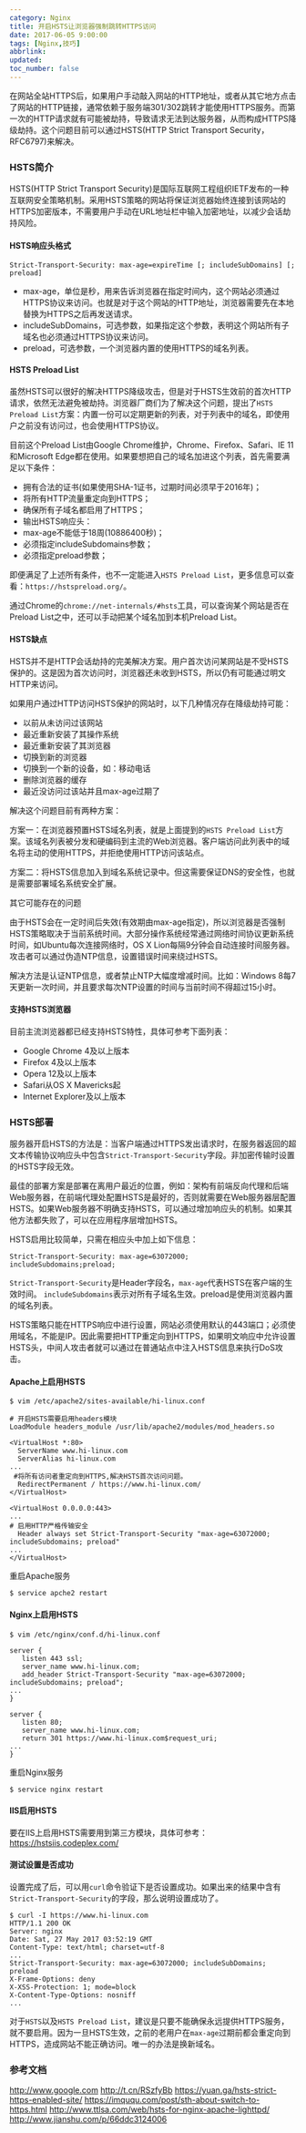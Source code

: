 ```yaml
---
category: Nginx
title: 开启HSTS让浏览器强制跳转HTTPS访问
date: 2017-06-05 9:00:00
tags: [Nginx,技巧]
abbrlink:
updated:
toc_number: false
---
```


在网站全站HTTPS后，如果用户手动敲入网站的HTTP地址，或者从其它地方点击了网站的HTTP链接，通常依赖于服务端301/302跳转才能使用HTTPS服务。而第一次的HTTP请求就有可能被劫持，导致请求无法到达服务器，从而构成HTTPS降级劫持。这个问题目前可以通过HSTS(HTTP Strict Transport Security，RFC6797)来解决。

### HSTS简介

HSTS(HTTP Strict Transport Security)是国际互联网工程组织IETF发布的一种互联网安全策略机制。采用HSTS策略的网站将保证浏览器始终连接到该网站的HTTPS加密版本，不需要用户手动在URL地址栏中输入加密地址，以减少会话劫持风险。

<!-- more -->

#### HSTS响应头格式

```
Strict-Transport-Security: max-age=expireTime [; includeSubDomains] [; preload]
```

- max-age，单位是秒，用来告诉浏览器在指定时间内，这个网站必须通过HTTPS协议来访问。也就是对于这个网站的HTTP地址，浏览器需要先在本地替换为HTTPS之后再发送请求。
- includeSubDomains，可选参数，如果指定这个参数，表明这个网站所有子域名也必须通过HTTPS协议来访问。
- preload，可选参数，一个浏览器内置的使用HTTPS的域名列表。

#### HSTS Preload List

虽然HSTS可以很好的解决HTTPS降级攻击，但是对于HSTS生效前的首次HTTP请求，依然无法避免被劫持。浏览器厂商们为了解决这个问题，提出了`HSTS Preload List`方案：内置一份可以定期更新的列表，对于列表中的域名，即使用户之前没有访问过，也会使用HTTPS协议。

目前这个Preload List由Google Chrome维护，Chrome、Firefox、Safari、IE 11和Microsoft Edge都在使用。如果要想把自己的域名加进这个列表，首先需要满足以下条件：

- 拥有合法的证书(如果使用SHA-1证书，过期时间必须早于2016年)；
- 将所有HTTP流量重定向到HTTPS；
- 确保所有子域名都启用了HTTPS；
- 输出HSTS响应头：
- max-age不能低于18周(10886400秒)；
- 必须指定includeSubdomains参数；
- 必须指定preload参数；

即便满足了上述所有条件，也不一定能进入`HSTS Preload List`，更多信息可以查看：`https://hstspreload.org/`。

通过Chrome的`chrome://net-internals/#hsts`工具，可以查询某个网站是否在Preload List之中，还可以手动把某个域名加到本机Preload List。

#### HSTS缺点

HSTS并不是HTTP会话劫持的完美解决方案。用户首次访问某网站是不受HSTS保护的。这是因为首次访问时，浏览器还未收到HSTS，所以仍有可能通过明文HTTP来访问。

如果用户通过HTTP访问HSTS保护的网站时，以下几种情况存在降级劫持可能：

- 以前从未访问过该网站
- 最近重新安装了其操作系统
- 最近重新安装了其浏览器
- 切换到新的浏览器
- 切换到一个新的设备，如：移动电话
- 删除浏览器的缓存
- 最近没访问过该站并且max-age过期了

解决这个问题目前有两种方案：

方案一：在浏览器预置HSTS域名列表，就是上面提到的`HSTS Preload List`方案。该域名列表被分发和硬编码到主流的Web浏览器。客户端访问此列表中的域名将主动的使用HTTPS，并拒绝使用HTTP访问该站点。

方案二：将HSTS信息加入到域名系统记录中。但这需要保证DNS的安全性，也就是需要部署域名系统安全扩展。

其它可能存在的问题

由于HSTS会在一定时间后失效(有效期由max-age指定)，所以浏览器是否强制HSTS策略取决于当前系统时间。大部分操作系统经常通过网络时间协议更新系统时间，如Ubuntu每次连接网络时，OS X Lion每隔9分钟会自动连接时间服务器。攻击者可以通过伪造NTP信息，设置错误时间来绕过HSTS。

解决方法是认证NTP信息，或者禁止NTP大幅度增减时间。比如：Windows 8每7天更新一次时间，并且要求每次NTP设置的时间与当前时间不得超过15小时。

#### 支持HSTS浏览器

目前主流浏览器都已经支持HSTS特性，具体可参考下面列表：

- Google Chrome 4及以上版本
- Firefox 4及以上版本
- Opera 12及以上版本
- Safari从OS X Mavericks起
- Internet Explorer及以上版本

### HSTS部署

服务器开启HSTS的方法是：当客户端通过HTTPS发出请求时，在服务器返回的超文本传输协议响应头中包含`Strict-Transport-Security`字段。非加密传输时设置的HSTS字段无效。

最佳的部署方案是部署在离用户最近的位置，例如：架构有前端反向代理和后端Web服务器，在前端代理处配置HSTS是最好的，否则就需要在Web服务器层配置HSTS。如果Web服务器不明确支持HSTS，可以通过增加响应头的机制。如果其他方法都失败了，可以在应用程序层增加HSTS。

HSTS启用比较简单，只需在相应头中加上如下信息：

```
Strict-Transport-Security: max-age=63072000; includeSubdomains;preload;
```

`Strict-Transport-Security`是Header字段名，`max-age`代表HSTS在客户端的生效时间。 `includeSubdomains`表示对所有子域名生效。preload是使用浏览器内置的域名列表。

HSTS策略只能在HTTPS响应中进行设置，网站必须使用默认的443端口；必须使用域名，不能是IP。因此需要把HTTP重定向到HTTPS，如果明文响应中允许设置HSTS头，中间人攻击者就可以通过在普通站点中注入HSTS信息来执行DoS攻击。

#### Apache上启用HSTS

```
$ vim /etc/apache2/sites-available/hi-linux.conf

# 开启HSTS需要启用headers模块
LoadModule headers_module /usr/lib/apache2/modules/mod_headers.so

<VirtualHost *:80>
  ServerName www.hi-linux.com
  ServerAlias hi-linux.com
...
 #将所有访问者重定向到HTTPS,解决HSTS首次访问问题。
  RedirectPermanent / https://www.hi-linux.com/
</VirtualHost>

<VirtualHost 0.0.0.0:443>
...
# 启用HTTP严格传输安全
  Header always set Strict-Transport-Security "max-age=63072000; includeSubdomains; preload"
...
</VirtualHost>
```

重启Apache服务

```
$ service apche2 restart
```

#### Nginx上启用HSTS

```
$ vim /etc/nginx/conf.d/hi-linux.conf

server {
   listen 443 ssl;
   server_name www.hi-linux.com;
   add_header Strict-Transport-Security "max-age=63072000; includeSubdomains; preload";
...
}

server {
   listen 80;
   server_name www.hi-linux.com;
   return 301 https://www.hi-linux.com$request_uri;
...
}
```

重启Nginx服务

```
$ service nginx restart
```

#### IIS启用HSTS

要在IIS上启用HSTS需要用到第三方模块，具体可参考：https://hstsiis.codeplex.com/

#### 测试设置是否成功

设置完成了后，可以用`curl`命令验证下是否设置成功。如果出来的结果中含有`Strict-Transport-Security`的字段，那么说明设置成功了。

```
$ curl -I https://www.hi-linux.com
HTTP/1.1 200 OK
Server: nginx
Date: Sat, 27 May 2017 03:52:19 GMT
Content-Type: text/html; charset=utf-8
...
Strict-Transport-Security: max-age=63072000; includeSubDomains; preload
X-Frame-Options: deny
X-XSS-Protection: 1; mode=block
X-Content-Type-Options: nosniff
...
```

对于`HSTS`以及`HSTS Preload List`，建议是只要不能确保永远提供HTTPS服务，就不要启用。因为一旦HSTS生效，之前的老用户在`max-age`过期前都会重定向到HTTPS，造成网站不能正确访问。唯一的办法是换新域名。

### 参考文档

http://www.google.com
http://t.cn/RSzfyBb
https://yuan.ga/hsts-strict-https-enabled-site/
https://imququ.com/post/sth-about-switch-to-https.html
http://www.ttlsa.com/web/hsts-for-nginx-apache-lighttpd/
http://www.jianshu.com/p/66ddc3124006
